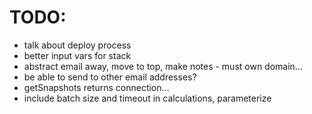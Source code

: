 # TODO:

- talk about deploy process
- better input vars for stack
- abstract email away, move to top, make notes - must own domain...
- be able to send to other email addresses?
- getSnapshots returns connection...
- include batch size and timeout in calculations, parameterize
